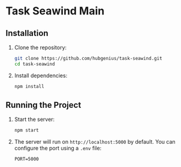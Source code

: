 # Task Seawind Main

## Installation
1. Clone the repository:
   ```bash
   git clone https://github.com/hubgenius/task-seawind.git
   cd task-seawind
   ```

2. Install dependencies:
   ```bash
   npm install
   ```

## Running the Project
1. Start the server:
   ```bash
   npm start
   ```

2. The server will run on `http://localhost:5000` by default. You can configure the port using a `.env` file:
   ```env
   PORT=5000
   ```

